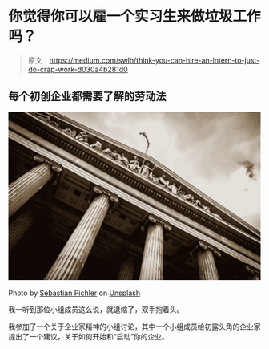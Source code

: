 # 你觉得你可以雇一个实习生来做垃圾工作吗？

> 原文：<https://medium.com/swlh/think-you-can-hire-an-intern-to-just-do-crap-work-d030a4b281d0>

## 每个初创企业都需要了解的劳动法

![](img/2f405957606219833ea463fc991b8f4c.png)

Photo by [Sebastian Pichler](https://unsplash.com/@pichler_sebastian?utm_source=medium&utm_medium=referral) on [Unsplash](https://unsplash.com?utm_source=medium&utm_medium=referral)

我一听到那位小组成员这么说，就退缩了，双手抱着头。

我参加了一个关于企业家精神的小组讨论，其中一个小组成员给初露头角的企业家提出了一个建议，关于如何开始和“启动”你的企业。